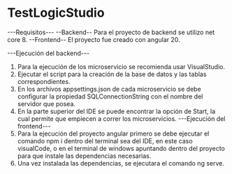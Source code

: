 # TestLogicStudio
---Requisitos---
--Backend--
Para el proyecto de backend se utilizo net core 8. 
--Frontend--
El proyecto fue creado con angular 20.

---Ejecución del backend---
1) Para la ejecución de los microservicio se recomienda usar VisualStudio.
2) Ejecutar el script para la creación de la base de datos y las tablas correspondientes.
3) En los archivos appsettings.json de cada microservicio se debe configurar la propiedad SQLConnectionString con el nombre del servidor que posea.
4) En la parte superior del IDE se puede encontrar la opción de Start, la cual permite que empiecen a correr los microservicios.
---Ejecución del frontend---
1) Para la ejecución del proyecto angular primero se debe ejecutar el comando npm i dentro del terminal sea del IDE, en este caso visualCode, o en el terminal de windows apuntando dentro del proyecto para que instale las dependencias necesarias.
2) Una vez instalada las dependencias, se ejecutara el comando ng serve.